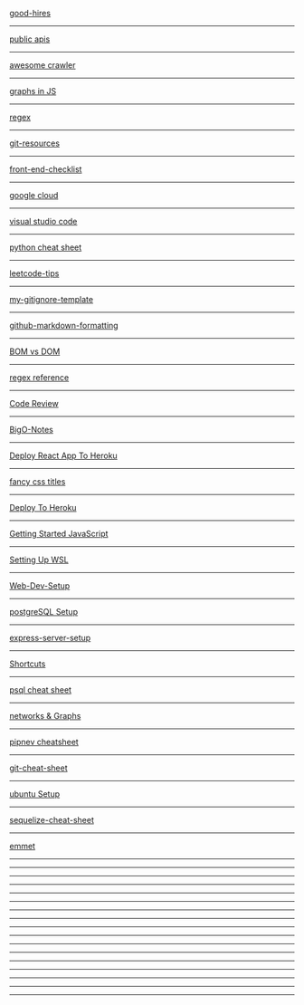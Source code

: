 [good-hires](https://gistlog.co/bgoonz/15a638abb3b4026abc8e5ca05f8d90f1)

------------------------------------------------------------------------

[public
apis](https://gistlog.co/bgoonz/fb104c5834e2ce32778b162923ef68fd)

------------------------------------------------------------------------

[awesome
crawler](https://gistlog.co/bgoonz/51714f703eba19ad65fb897068bc65c9)

------------------------------------------------------------------------

[graphs in
JS](https://gistlog.co/bgoonz/de05ada6da193c8a13bed59451290f0b)

------------------------------------------------------------------------

[regex](https://gistlog.co/bgoonz/03e15da8a9f4dd3c536e9fbbd9f380c7)

------------------------------------------------------------------------

[git-resources](https://gistlog.co/bgoonz/140a268bdc42f03bbb4ab47a9cd11263)

------------------------------------------------------------------------

[front-end-checklist](https://gistlog.co/bgoonz/2d1e852b77d4c8aa04bab0dd14703ddd)

------------------------------------------------------------------------

[google
cloud](https://gistlog.co/bgoonz/90d1e7d288611c791bd3410eb77be4fd)

------------------------------------------------------------------------

[visual studio
code](https://gistlog.co/bgoonz/a479a4c9e0ea0c76117615e41d8e603c)

------------------------------------------------------------------------

[python cheat
sheet](https://gistlog.co/bgoonz/999163a278b987fe47fb247fd4d66904)

------------------------------------------------------------------------

[leetcode-tips](https://gistlog.co/bgoonz/aa846a7625ddb0d8fa23f084c49d8da8)

------------------------------------------------------------------------

[my-gitignore-template](https://gistlog.co/bgoonz/cda912e05879c6281d75566b2e4e7020)

------------------------------------------------------------------------

[github-markdown-formatting](https://gistlog.co/bgoonz/69bb5ef5e62f9350d2766df123cc6e54)

------------------------------------------------------------------------

[BOM vs DOM](https://gistlog.co/bgoonz/15f0936a8fc5c59f011722146f4852b8)

------------------------------------------------------------------------

[regex
reference](https://gistlog.co/bgoonz/c559a8e4d6fd2eb586b2e8452d6e233b)

------------------------------------------------------------------------

[Code
Review](https://gistlog.co/bgoonz/c7658139004c1e0bc02e0674188eaeb6)

------------------------------------------------------------------------

[BigO-Notes](https://gistlog.co/bgoonz/48b79d0e098323b694ffbbeb078924e6)

------------------------------------------------------------------------

[Deploy React App To
Heroku](https://gistlog.co/bgoonz/e7b3e62408aaf51922cccb8405760bb5)

------------------------------------------------------------------------

[fancy css
titles](https://gistlog.co/bgoonz/fa4a41ac2ef7d66d5bc2dba07eec7591)

------------------------------------------------------------------------

[Deploy To
Heroku](https://gistlog.co/bgoonz/0d4010f180dbbe3e97b45b604317f6d7)

------------------------------------------------------------------------

[Getting Started
JavaScript](https://gistlog.co/bgoonz/b8eb08d8065456540618860621143dfc)

------------------------------------------------------------------------

[Setting Up
WSL](https://gistlog.co/bgoonz/a60b88ec9ecce568fb1a6d1bcc1bec81)

------------------------------------------------------------------------

[Web-Dev-Setup](https://gistlog.co/bgoonz/6af1b7b3b0e7075cef628bb8497b961f)

------------------------------------------------------------------------

[postgreSQL
Setup](https://gistlog.co/bgoonz/86949afff1760ed0d5ed3ec44da32b41)

------------------------------------------------------------------------

[express-server-setup](https://gistlog.co/bgoonz/99f39285d28bc320ae3500c40e7e664b)

------------------------------------------------------------------------

[Shortcuts](https://gistlog.co/bgoonz/aec6349bd9e8236892e92eeb308f210c)

------------------------------------------------------------------------

[psql cheat
sheet](https://gistlog.co/bgoonz/d88181af6d0ce040a371ff9ec7c8e1ef)

------------------------------------------------------------------------

[networks &
Graphs](https://gistlog.co/bgoonz/2d8f71471cf8381577c91df34769af3b)

------------------------------------------------------------------------

[pipnev
cheatsheet](https://gistlog.co/bgoonz/06beb45507d26bacdb645452e2e46627)

------------------------------------------------------------------------

[git-cheat-sheet](https://gistlog.co/bgoonz/9e488be7fc5c0a5a9d146e5005c7a511)

------------------------------------------------------------------------

[ubuntu
Setup](https://gistlog.co/bgoonz/f055c802b4fa56f1bfe85d07c6eefafc)

------------------------------------------------------------------------

[sequelize-cheat-sheet](https://gistlog.co/bgoonz/cd6312bfeae2d3f07655cb84e30413e9)

------------------------------------------------------------------------

[emmet](https://gistlog.co/bgoonz/a2029ec40cdcb29b0554a087974d193f)

------------------------------------------------------------------------

[]()

------------------------------------------------------------------------

[]()

------------------------------------------------------------------------

[]()

------------------------------------------------------------------------

[]()

------------------------------------------------------------------------

[]()

------------------------------------------------------------------------

[]()

------------------------------------------------------------------------

[]()

------------------------------------------------------------------------

[]()

------------------------------------------------------------------------

[]()

------------------------------------------------------------------------

[]()

------------------------------------------------------------------------

[]()

------------------------------------------------------------------------

[]()

------------------------------------------------------------------------

[]()

------------------------------------------------------------------------

[]()

------------------------------------------------------------------------

[]()

------------------------------------------------------------------------

[]()

------------------------------------------------------------------------

[]()
